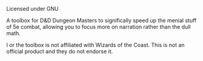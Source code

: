 Licensed under GNU

A toolbox for D&D Dungeon Masters to significally speed up the menial stuff of 5e combat, allowing you to focus more on narration rather than the dull math. 

I or the toolbox is not affiliated with Wizards of the Coast. This is not an official product and they do not endorse it. 
